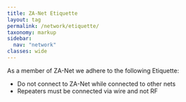 ```yaml
---
title: ZA-Net Etiquette
layout: tag
permalink: /network/etiquette/
taxonomy: markup
sidebar:
  nav: "network"
classes: wide
---
```


As a member of ZA-Net we adhere to the following Etiquette:

* Do not connect to ZA-Net while connected to other nets
* Repeaters must be connected via wire and not RF
